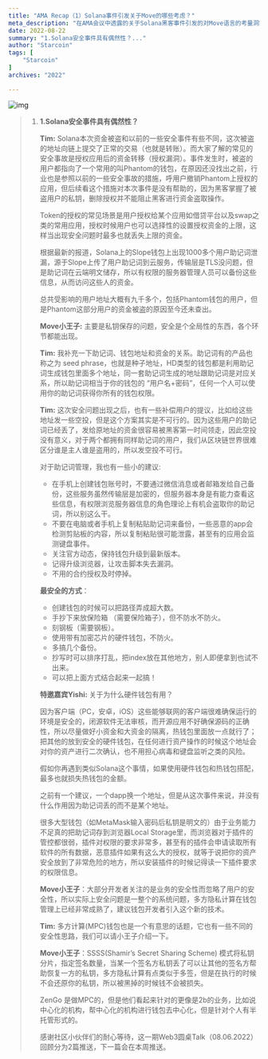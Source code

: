 ```yaml
---
title: "AMA Recap（1）Solana事件引发关于Move的哪些考虑？"
meta_description: "在AMA会议中透露的关于Solana黑客事件引发的对Move语言的考量洞察。"
date: 2022-08-22
summary: "1.Solana安全事件具有偶然性？..."
author: "Starcoin"
tags: [
    "Starcoin"
]
archives: "2022"

---
```


![img](/images/hackathon/amar4.png)

> 1. **1.Solana安全事件具有偶然性？**
>
>    **Tim:** Solana本次资金被盗和以前的一些安全事件有些不同，这次被盗的地址向链上提交了正常的交易（也就是转账）。而大家了解的常见的安全事故是授权应用后的资金转移（授权漏洞）。事件发生时，被盗的用户都指向了一个常用的叫Phantom的钱包，在原因还没找出之前，行业也是参照以前的一些安全事故的措施，呼用户撤销Phantom上授权的应用，但后续看这个措施对本次事件是没有帮助的，因为黑客掌握了被盗用户的私钥，删除授权并不能阻止黑客进行资金盗取操作。
>
>    Token的授权的常见场景是用户授权给某个应用如借贷平台以及swap之类的常用应用，授权时候用户也可以选择性的设置授权资金的上限，这样当出现安全问题时最多也就丢失上限的资金。
>
>    根据最新的报道，Solana上的Slope钱包上出现1000多个用户助记词泄漏，源于Slope上传了用户助记词到云服务，传输层是TLS没问题，但是助记词在云端明文储存，所以有权限的服务器管理人员可以备份这些信息，从而访问这些人的资金。
>
>    总共受影响的用户地址大概有九千多个，包括Phantom钱包的用户，但是Phantom这部分用户的资金被盗的原因至今还未查出。
>
>    **Move小王子:** 主要是私钥保存的问题，安全是个全局性的东西，各个环节都能出现。
>
>    **Tim:** 我补充一下助记词、钱包地址和资金的关系。助记词有的产品也称之为 seed phrase，也就是种子地址，HD类型的钱包都是利用助记词生成钱包里面多个地址，同一套助记词生成的地址跟助记词是对应关系，所以助记词相当于你的钱包的 “用户名+密码”，任何一个人可以使用你的助记词获得你所有的钱包权限。
>
>    **Tim:** 这次安全问题出现之后，也有一些补偿用户的提议，比如给这些地址发一些空投，但是这个方案其实是不可行的。因为这些用户的助记词已经丢了，发给原地址的资金很容易被黑客第一时间领走，因此空投没有意义，对于两个都拥有同样助记词的用户，我们从区块链世界很难区分谁是主人谁是盗用的，所以发空投不可行。
>
>    对于助记词管理，我也有一些小的建议:
>
>    - 在手机上创建钱包账号时，不要通过微信消息或者邮箱发给自己备份，这些服务虽然传输层是加密的，但服务器本身是有能力查看这些信息，有权限浏览服务器信息的角色理论上有机会盗取你的助记词，所以别这么干。
>    - 不要在电脑或者手机上复制粘贴助记词来备份，一些恶意的app会检测剪贴板的内容，所以复制粘贴很可能泄露，甚至有的应用会监测键盘事件。
>    - 关注官方动态，保持钱包升级到最新版本。
>    - 记得升级浏览器，让攻击脚本失去漏洞。
>    - 不用的合约授权及时停掉。
>
>    **最安全的方式**：
>
>    - 创建钱包的时候可以把路径弄成超大数。
>    - 手抄下来放保险箱 （需要保险箱子），但不防水不防火。
>    - 刻钢板（需要钢板）。
>    - 使用带有加密芯片的硬件钱包，不防火。
>    - 多搞几个备份。
>    - 抄写时可以排序打乱，把index放在其他地方，别人即便拿到也试不出来。
>    - 可以把上面方式结合起来一起搞！
>
>    **特邀嘉宾Yishi:** 关于为什么硬件钱包有用？
>
>    因为客户端（PC，安卓，iOS）这些能够联网的客户端很难确保运行的环境是安全的，闭源软件无法审核，而开源应用不好确保源码的正确性，所以尽量做好小资金和大资金的隔离，热钱包里面放一点就行了；把其他的放到安全的硬件钱包，在任何进行资产操作的时候这个地址会对你的资产进行二次确认，也不用担心病毒和键盘监听之类的风险。
>
>    假如你再遇到类似Solana这个事情，如果使用硬件钱包和热钱包搭配，最多也就损失热钱包的金额。
>
>    之前有一个建议，一个dapp换一个地址，但是从这次事件来说，并没有什么作用因为助记词丢的而不是某个地址。
>
>    很多大型钱包（如MetaMask输入密码后私钥是明文的）由于业务能力不足真的把助记词存到浏览器Local Storage里，而浏览器对于插件的管控都很弱，插件对权限的要求非常多，甚至有的插件会申请读取所有软件的所有数据，恶意插件如果有这么大的授权，就等于说把你的资产安全放到了非常危险的地方，所以安装插件的时候记得读一下插件要求的权限信息。
>
>    **Move小王子**：大部分开发者关注的是业务的安全性而忽略了用户的安全性，所以实际上安全问题是一整个的系统问题，多方隐私计算在钱包管理上已经非常成熟了，建议钱包开发者引入这个新的技术。
>
>    **Tim:** 多方计算(MPC)钱包也是一个有意思的话题，它也有一些不同的安全性思路，我们可以请小王子介绍一下。
>
>    **Move小王子**：SSSS(Shamir’s Secret Sharing Scheme) 模式将私钥分片，指定签名数量，当某一个签名方私钥丢了可以让其他的签名方帮助恢复一方的私钥，多方隐私计算有点类似于多签，但是在执行的时候不会还原你的私钥，所以被黑掉的时候钱不会被损失。
>
>    ZenGo 是做MPC的，但是他们看起来针对的更像是2b的业务，比如说中心化的机构，帮中心化的机构进行钱包去中心化，但是针对个人有半托管形式的。
>
>    感谢社区小伙伴们的耐心等待，这一期Web3圆桌Talk（08.06.2022） 回顾分为2篇推送，下一篇会在本周推送。